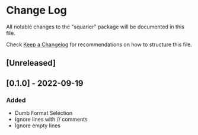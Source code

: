# Change Log

All notable changes to the "squarier" package will be documented in this file.

Check [Keep a Changelog](http://keepachangelog.com/) for recommendations on how to structure this file.

## [Unreleased]

## [0.1.0] - 2022-09-19
### Added
- Dumb Format Selection
- Ignore lines with // comments
- Ignore empty lines